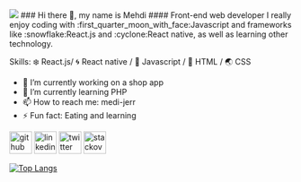 
<img src="https://picsum.photos/seed/picsum/200/300" />
### Hi there 👋, my name is Mehdi
#### Front-end web developer
I really enjoy coding with :first_quarter_moon_with_face:Javascript and frameworks like :snowflake:React.js and :cyclone:React native, as well as learning other technology.

Skills: :snowflake: React.js/ :cyclone: React native / :first_quarter_moon_with_face: Javascript / :volcano: HTML / :earth_asia: CSS

- 🔭 I’m currently working on a shop app 
- 🌱 I’m currently learning PHP 
- 📫 How to reach me: medi-jerr 
- ⚡ Fun fact: Eating and learning 


[<img src='https://cdn.jsdelivr.net/npm/simple-icons@3.0.1/icons/github.svg' alt='github' height='40'>](https://github.com/medi-jerr)  [<img src='https://cdn.jsdelivr.net/npm/simple-icons@3.0.1/icons/linkedin.svg' alt='linkedin' height='40'>](https://www.linkedin.com/in/vv/)  [<img src='https://cdn.jsdelivr.net/npm/simple-icons@3.0.1/icons/twitter.svg' alt='twitter' height='40'>](https://twitter.com/vv)  [<img src='https://cdn.jsdelivr.net/npm/simple-icons@3.0.1/icons/stackoverflow.svg' alt='stackoverflow' height='40'>](https://stackoverflow.com/users/medi_gerd)  

[![Top Langs](https://github-readme-stats.vercel.app/api/top-langs/?username=medi-jerr)](https://github.com/anuraghazra/github-readme-stats)
